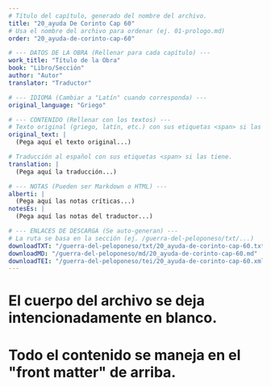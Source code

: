 ```yaml
---
# Título del capítulo, generado del nombre del archivo.
title: "20_ayuda De Corinto Cap 60"
# Usa el nombre del archivo para ordenar (ej. 01-prologo.md)
order: "20_ayuda-de-corinto-cap-60"

# --- DATOS DE LA OBRA (Rellenar para cada capítulo) ---
work_title: "Título de la Obra"
book: "Libro/Sección"
author: "Autor"
translator: "Traductor"

# --- IDIOMA (Cambiar a "Latín" cuando corresponda) ---
original_language: "Griego"

# --- CONTENIDO (Rellenar con los textos) ---
# Texto original (griego, latín, etc.) con sus etiquetas <span> si las tiene.
original_text: |
  (Pega aquí el texto original...)

# Traducción al español con sus etiquetas <span> si las tiene.
translation: |
  (Pega aquí la traducción...)

# --- NOTAS (Pueden ser Markdown o HTML) ---
alberti: |
  (Pega aquí las notas críticas...)
notesEs: |
  (Pega aquí las notas del traductor...)

# --- ENLACES DE DESCARGA (Se auto-generan) ---
# La ruta se basa en la sección (ej. /guerra-del-peloponeso/txt/...)
downloadTXT: "/guerra-del-peloponeso/txt/20_ayuda-de-corinto-cap-60.txt"
downloadMD: "/guerra-del-peloponeso/md/20_ayuda-de-corinto-cap-60.md"
downloadTEI: "/guerra-del-peloponeso/tei/20_ayuda-de-corinto-cap-60.xml"
---
```

# El cuerpo del archivo se deja intencionadamente en blanco.
# Todo el contenido se maneja en el "front matter" de arriba.